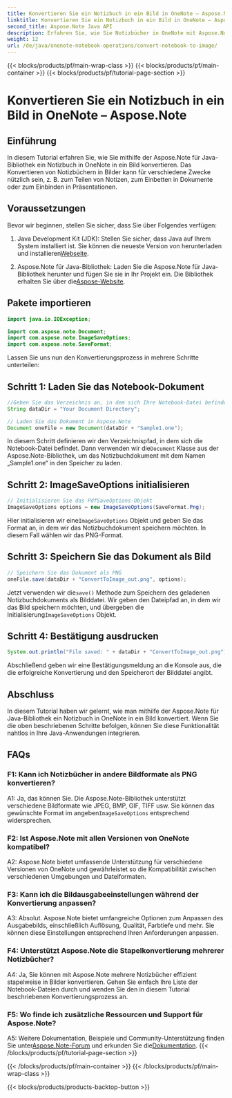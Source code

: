 ```yaml
---
title: Konvertieren Sie ein Notizbuch in ein Bild in OneNote – Aspose.Note
linktitle: Konvertieren Sie ein Notizbuch in ein Bild in OneNote – Aspose.Note
second_title: Aspose.Note Java API
description: Erfahren Sie, wie Sie Notizbücher in OneNote mit Aspose.Note für Java in Bilder konvertieren. Integrieren Sie diese Funktionalität ganz einfach in Ihre Java-Anwendungen.
weight: 12
url: /de/java/onenote-notebook-operations/convert-notebook-to-image/
---
```


{{< blocks/products/pf/main-wrap-class >}}
{{< blocks/products/pf/main-container >}}
{{< blocks/products/pf/tutorial-page-section >}}

# Konvertieren Sie ein Notizbuch in ein Bild in OneNote – Aspose.Note

## Einführung

In diesem Tutorial erfahren Sie, wie Sie mithilfe der Aspose.Note für Java-Bibliothek ein Notizbuch in OneNote in ein Bild konvertieren. Das Konvertieren von Notizbüchern in Bilder kann für verschiedene Zwecke nützlich sein, z. B. zum Teilen von Notizen, zum Einbetten in Dokumente oder zum Einbinden in Präsentationen.

## Voraussetzungen

Bevor wir beginnen, stellen Sie sicher, dass Sie über Folgendes verfügen:

1.  Java Development Kit (JDK): Stellen Sie sicher, dass Java auf Ihrem System installiert ist. Sie können die neueste Version von herunterladen und installieren[Webseite](https://www.oracle.com/java/technologies/javase-jdk15-downloads.html).

2.  Aspose.Note für Java-Bibliothek: Laden Sie die Aspose.Note für Java-Bibliothek herunter und fügen Sie sie in Ihr Projekt ein. Die Bibliothek erhalten Sie über die[Aspose-Website](https://releases.aspose.com/note/java/).

## Pakete importieren

```java
import java.io.IOException;

import com.aspose.note.Document;
import com.aspose.note.ImageSaveOptions;
import com.aspose.note.SaveFormat;
```

Lassen Sie uns nun den Konvertierungsprozess in mehrere Schritte unterteilen:

## Schritt 1: Laden Sie das Notebook-Dokument

```java
//Geben Sie das Verzeichnis an, in dem sich Ihre Notebook-Datei befindet
String dataDir = "Your Document Directory";

// Laden Sie das Dokument in Aspose.Note
Document oneFile = new Document(dataDir + "Sample1.one");
```

 In diesem Schritt definieren wir den Verzeichnispfad, in dem sich die Notebook-Datei befindet. Dann verwenden wir die`Document` Klasse aus der Aspose.Note-Bibliothek, um das Notizbuchdokument mit dem Namen „Sample1.one“ in den Speicher zu laden.

## Schritt 2: ImageSaveOptions initialisieren

```java
// Initialisieren Sie das PdfSaveOptions-Objekt
ImageSaveOptions options = new ImageSaveOptions(SaveFormat.Png);
```

 Hier initialisieren wir eine`ImageSaveOptions` Objekt und geben Sie das Format an, in dem wir das Notizbuchdokument speichern möchten. In diesem Fall wählen wir das PNG-Format.

## Schritt 3: Speichern Sie das Dokument als Bild

```java
// Speichern Sie das Dokument als PNG
oneFile.save(dataDir + "ConvertToImage_out.png", options);
```

 Jetzt verwenden wir die`save()` Methode zum Speichern des geladenen Notizbuchdokuments als Bilddatei. Wir geben den Dateipfad an, in dem wir das Bild speichern möchten, und übergeben die Initialisierung`ImageSaveOptions` Objekt.

## Schritt 4: Bestätigung ausdrucken

```java
System.out.println("File saved: " + dataDir + "ConvertToImage_out.png");
```

Abschließend geben wir eine Bestätigungsmeldung an die Konsole aus, die die erfolgreiche Konvertierung und den Speicherort der Bilddatei angibt.

## Abschluss

In diesem Tutorial haben wir gelernt, wie man mithilfe der Aspose.Note für Java-Bibliothek ein Notizbuch in OneNote in ein Bild konvertiert. Wenn Sie die oben beschriebenen Schritte befolgen, können Sie diese Funktionalität nahtlos in Ihre Java-Anwendungen integrieren.

## FAQs

### F1: Kann ich Notizbücher in andere Bildformate als PNG konvertieren?

 A1: Ja, das können Sie. Die Aspose.Note-Bibliothek unterstützt verschiedene Bildformate wie JPEG, BMP, GIF, TIFF usw. Sie können das gewünschte Format im angeben`ImageSaveOptions` entsprechend widersprechen.

### F2: Ist Aspose.Note mit allen Versionen von OneNote kompatibel?

A2: Aspose.Note bietet umfassende Unterstützung für verschiedene Versionen von OneNote und gewährleistet so die Kompatibilität zwischen verschiedenen Umgebungen und Dateiformaten.

### F3: Kann ich die Bildausgabeeinstellungen während der Konvertierung anpassen?

A3: Absolut. Aspose.Note bietet umfangreiche Optionen zum Anpassen des Ausgabebilds, einschließlich Auflösung, Qualität, Farbtiefe und mehr. Sie können diese Einstellungen entsprechend Ihren Anforderungen anpassen.

### F4: Unterstützt Aspose.Note die Stapelkonvertierung mehrerer Notizbücher?

A4: Ja, Sie können mit Aspose.Note mehrere Notizbücher effizient stapelweise in Bilder konvertieren. Gehen Sie einfach Ihre Liste der Notebook-Dateien durch und wenden Sie den in diesem Tutorial beschriebenen Konvertierungsprozess an.

### F5: Wo finde ich zusätzliche Ressourcen und Support für Aspose.Note?

 A5: Weitere Dokumentation, Beispiele und Community-Unterstützung finden Sie unter[Aspose.Note-Forum](https://forum.aspose.com/c/note/28) und erkunden Sie die[Dokumentation](https://reference.aspose.com/note/java/).
{{< /blocks/products/pf/tutorial-page-section >}}

{{< /blocks/products/pf/main-container >}}
{{< /blocks/products/pf/main-wrap-class >}}

{{< blocks/products/products-backtop-button >}}
